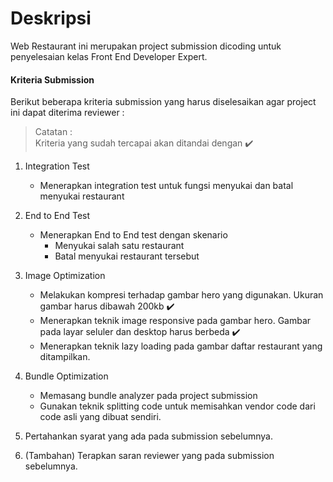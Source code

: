 # Deskripsi
Web Restaurant ini merupakan project submission dicoding untuk penyelesaian kelas Front End Developer Expert.


#### Kriteria Submission 
Berikut beberapa kriteria submission yang harus diselesaikan agar project ini dapat diterima reviewer :

> Catatan : <br> Kriteria yang sudah tercapai akan ditandai dengan ✔️

1. Integration Test
   - Menerapkan integration test untuk fungsi menyukai dan batal menyukai restaurant
  
2. End to End Test
   - Menerapkan End to End test dengan skenario
     + Menyukai salah satu restaurant
     + Batal menyukai restaurant tersebut

3. Image Optimization
   - Melakukan kompresi terhadap gambar hero yang digunakan. Ukuran gambar harus dibawah 200kb ✔️
   - Menerapkan teknik image responsive pada gambar hero. Gambar pada layar seluler dan desktop harus berbeda ✔️
   - Menerapkan teknik lazy loading pada gambar daftar restaurant yang ditampilkan.

4. Bundle Optimization
   - Memasang bundle analyzer pada project submission
   - Gunakan teknik splitting code untuk memisahkan vendor code dari code asli yang dibuat sendiri.
  
5. Pertahankan syarat yang ada pada submission sebelumnya.
6. (Tambahan) Terapkan saran reviewer yang pada submission sebelumnya.